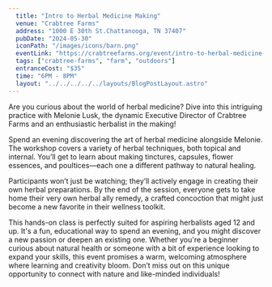 ```yaml
---
  title: "Intro to Herbal Medicine Making"
  venue: "Crabtree Farms"
  address: "1000 E 30th St.Chattanooga, TN 37407"
  pubDate: "2024-05-30"
  iconPath: "/images/icons/barn.png"
  eventLink: "https://crabtreefarms.org/event/intro-to-herbal-medicine-making/"
  tags: ["crabtree-farms", "farm", "outdoors"]
  entranceCost: "$35"
  time: "6PM - 8PM"
  layout: "../../../../../layouts/BlogPostLayout.astro"
---
```


Are you curious about the world of herbal medicine? Dive into this intriguing practice with Melonie Lusk, the dynamic Executive Director of Crabtree Farms and an enthusiastic herbalist in the making!

Spend an evening discovering the art of herbal medicine alongside Melonie. The workshop covers a variety of herbal techniques, both topical and internal. You’ll get to learn about making tinctures, capsules, flower essences, and poultices—each one a different pathway to natural healing.

Participants won’t just be watching; they’ll actively engage in creating their own herbal preparations. By the end of the session, everyone gets to take home their very own herbal ally remedy, a crafted concoction that might just become a new favorite in their wellness toolkit.

This hands-on class is perfectly suited for aspiring herbalists aged 12 and up. It's a fun, educational way to spend an evening, and you might discover a new passion or deepen an existing one. Whether you're a beginner curious about natural health or someone with a bit of experience looking to expand your skills, this event promises a warm, welcoming atmosphere where learning and creativity bloom. Don’t miss out on this unique opportunity to connect with nature and like-minded individuals!